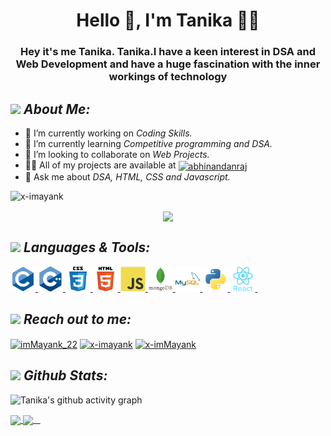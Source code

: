 <h1 align="center">Hello 👋, I'm Tanika 🎯🚀</h1>
<h3 align="center">Hey it's me Tanika. Tanika.I have a keen interest in DSA and Web Development and have a huge fascination with the inner workings of technology</h3>

<!--<img align = "right" alt="Coder GIF" height=250 width=350 src="https://raw.githubusercontent.com/TheDudeThatCode/TheDudeThatCode/master/Assets/Developer.gif" />-->

## <img src="https://media.giphy.com/media/WUlplcMpOCEmTGBtBW/giphy.gif" width="40"> *About Me:*

- 🔭 I’m currently working on *Coding Skills.*
- 🌱 I’m currently learning *Competitive programming and DSA.*
- 👯 I’m looking to collaborate on *Web Projects.*
- 👨‍💻 All of my projects are available at <a href="https://github.com/tanikaroy?tab=repositories" target="blank"><img align="center" src="https://raw.githubusercontent.com/rahuldkjain/github-profile-readme-generator/master/src/images/icons/Social/github.svg" alt="abhinandanraj" height="30" width="40" /></a>
- 💬 Ask me about *DSA, HTML, CSS and Javascript.*

<p align="left"> <img src="https://komarev.com/ghpvc/?username=tanikaroy&label=Profile%20views&color=0e75b6&style=flat" alt="x-imayank" /> </p>


<p align="center">
   <img align="center" src="https://github-readme-streak-stats.herokuapp.com/?user=tanikaroy&theme=radical&hide_border=true"/>
</p>

## <img src="https://media.giphy.com/media/j2pOGeGYKe2xCCKwfi/giphy.gif" width="40"> *Languages & Tools:*

<p align="left"> <a href="https://www.cprogramming.com/" target="_blank" rel="noreferrer"> <img src="https://raw.githubusercontent.com/devicons/devicon/master/icons/c/c-original.svg" alt="c" width="40" height="40"/> </a> <a href="https://www.w3schools.com/cpp/" target="_blank" rel="noreferrer"> <img src="https://raw.githubusercontent.com/devicons/devicon/master/icons/cplusplus/cplusplus-original.svg" alt="cplusplus" width="40" height="40"/> </a> <a href="https://www.w3schools.com/css/" target="_blank" rel="noreferrer"> <img src="https://raw.githubusercontent.com/devicons/devicon/master/icons/css3/css3-original-wordmark.svg" alt="css3" width="40" height="40"/> </a> <a href="https://www.w3.org/html/" target="_blank" rel="noreferrer"> <img src="https://raw.githubusercontent.com/devicons/devicon/master/icons/html5/html5-original-wordmark.svg" alt="html5" width="40" height="40"/> </a> <a href="https://developer.mozilla.org/en-US/docs/Web/JavaScript" target="_blank" rel="noreferrer"> <img src="https://raw.githubusercontent.com/devicons/devicon/master/icons/javascript/javascript-original.svg" alt="javascript" width="40" height="40"/> </a> <a href="https://www.mongodb.com/" target="_blank" rel="noreferrer"> <img src="https://raw.githubusercontent.com/devicons/devicon/master/icons/mongodb/mongodb-original-wordmark.svg" alt="mongodb" width="40" height="40"/> </a> <a href="https://www.mysql.com/" target="_blank" rel="noreferrer"> <img src="https://raw.githubusercontent.com/devicons/devicon/master/icons/mysql/mysql-original-wordmark.svg" alt="mysql" width="40" height="40"/> </a> <a href="https://www.python.org" target="_blank" rel="noreferrer"> <img src="https://raw.githubusercontent.com/devicons/devicon/master/icons/python/python-original.svg" alt="python" width="40" height="40"/> </a> <a href="https://reactjs.org/" target="_blank" rel="noreferrer"> <img src="https://raw.githubusercontent.com/devicons/devicon/master/icons/react/react-original-wordmark.svg" alt="react" width="40" height="40"/> </a> </p>

</p>

## <img src="https://media.giphy.com/media/LnQjpWaON8nhr21vNW/giphy.gif" width="40"> *Reach out to me:* 

<p align="left">
<a href="https://twitter.com/#####" target="blank"><img align="center" src="https://raw.githubusercontent.com/rahuldkjain/github-profile-readme-generator/master/src/images/icons/Social/twitter.svg" alt="imMayank_22" height="30" width="40" /></a>
<a href="https://linkedin.com/in/######" target="blank"><img align="center" src="https://raw.githubusercontent.com/rahuldkjain/github-profile-readme-generator/master/src/images/icons/Social/linked-in-alt.svg" alt="x-imayank" height="30" width="40" /></a>
<a href="https://www.leetcode.com/######" target="blank"><img align="center" src="https://raw.githubusercontent.com/rahuldkjain/github-profile-readme-generator/master/src/images/icons/Social/leet-code.svg" alt="x-imMayank" height="30" width="40" /></a>

</p>

## <img src="https://media.giphy.com/media/ZCN6F3FAkwsyOGU2RS/giphy.gif" width="40"> *Github Stats:*



![Tanika's github activity graph](https://github-readme-activity-graph.vercel.app/graph?username=tanikaroy&bg_color=0f2d3d&color=1cadfb&line=1cadfb&point=1cadfb&area=true&hide_border=true)

<a href="https://github.com/tanikaroy">
   <img width="430" align="center" src="https://github-readme-stats.vercel.app/api?username=tanikaroy&show_icons=true&theme=radical&count_private=true">
  </a>
  <a href="https://github.com/tanikaroy/github-readme-stats">
    <img align="center" src="https://github-readme-stats.anuraghazra1.vercel.app/api/top-langs/?username=tanikaroy&layout=compact&theme=radical&langs_count=6" />
  </a>
